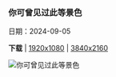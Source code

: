### 你可曾见过此等景色

日期：2024-09-05

**下载**  |  [1920x1080](https://cn.bing.com/th?id=OHR.GlenariffPark_ZH-CN4667558707_1920x1080.jpg)  |  [3840x2160](https://cn.bing.com/th?id=OHR.GlenariffPark_ZH-CN4667558707_UHD.jpg)

![你可曾见过此等景色](https://cn.bing.com/th?id=OHR.GlenariffPark_ZH-CN4667558707_1920x1080.jpg "古老山毛榉树，格莱纳里夫森林公园，安特里姆郡，北爱尔兰 (© Dawid K Photography/Shutterstock)")

